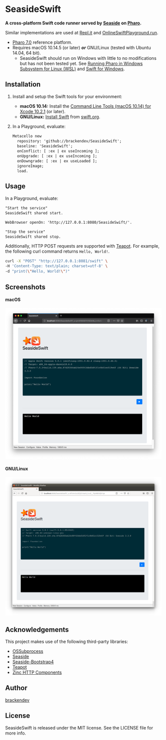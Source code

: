 SeasideSwift
============

**A cross-platform Swift code runner served by [Seaside](https://github.com/SeasideSt/Seaside) on [Pharo](http://pharo.org/).**

Similar implementations are used at [Repl.it](https://repl.it) and [OnlineSwiftPlayground.run](http://onlineswiftplayground.run).

* [Pharo 7.0](http://pharo.org/) reference platform.
* Requires macOS 10.14.5 (or later) ***or*** GNU/Linux (tested with Ubuntu 14.04, 64 bit).
    * SeasideSwift should run on Windows with little to no modifications but has not been tested yet. See [Running Pharo in Windows Subsystem for Linux (WSL)](https://fuhrmanator.github.io/2019/02/27/Pharo-in-WSL.html) and [Swift for Windows](http://swiftforwindows.github.io).

## Installation

1. Install and setup the Swift tools for your environment:
    * **macOS 10.14:** Install the [Command Line Tools (macOS 10.14) for Xcode 10.2.1](https://developer.apple.com/download/more/?=command%20line%20tools) (or later).
    * **GNU/Linux:** [Install Swift](https://www.swift.org/getting-started/#installing-swift) from [swift.org](https://www.swift.org/).
2. In a Playground, evaluate:

    ```smalltalk
    Metacello new 
      repository: 'github://brackendev/SeasideSwift';
      baseline: 'SeasideSwift';
      onConflict: [ :ex | ex useIncoming ];
      onUpgrade: [ :ex | ex useIncoming ];
      onDowngrade: [ :ex | ex useLoaded ];
      ignoreImage;
      load.
    ```

## Usage

In a Playground, evaluate:

```smalltalk
"Start the service"
SeasideSwift shared start.
```

```smalltalk
WebBrowser openOn: 'http://127.0.0.1:8080/SeasideSwift/'.
```

```smalltalk
"Stop the service"
SeasideSwift shared stop.
```

Additionally, HTTP POST requests are supported with [Teapot](https://github.com/zeroflag/Teapot). For example, the following curl command returns `Hello, World!`.

```bash
curl -X "POST" "http://127.0.0.1:8081/swift" \
-H 'Content-Type: text/plain; charset=utf-8' \
-d "print(\"Hello, World!\")"
```

## Screenshots

#### macOS

![Screenshot](screenshot1.png)

#### GNU/Linux

![Screenshot](screenshot2.png)

## Acknowledgements

This project makes use of the following third-party libraries:

* [OSSubprocess](https://github.com/pharo-contributions/OSSubprocess)
* [Seaside](https://github.com/SeasideSt/Seaside)
* [Seaside-Bootstrap4](https://github.com/astares/Seaside-Bootstrap4)
* [Teapot](https://github.com/zeroflag/Teapot)
* [Zinc HTTP Components](https://github.com/svenvc/zinc)

## Author

[brackendev](https://www.github.com/brackendev)

## License

SeasideSwift is released under the MIT license. See the LICENSE file for more info.
